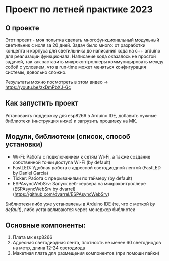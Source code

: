 # Проект по летней практике 2023

## О проекте

Этот проект - моя попытка сделать многофункциональный модульный светильник с ноля за 20 дней. Задач было много: от разработки концепта и корпуса для светильника до написания кода на с++ arduino для реализации функционала. Написание кода оказалось не простой задачей, так как заставить микроконтроллеры коммуницировать между собой с условием, что в run-time может меняться конфигурация системы, довольно сложно.

Результаты можно посмотреть в этом видео -> https://youtu.be/zxDmPbXJ-Gc

## Как запустить проект

Установаить поддержку для esp8266 в Arduino IDE, добавить нужные библиотеки (инструкция ниже) и загрузить прошивку на МК.

## Модули, библиотеки (список, способ установки)

+ Wi-Fi: Работа с подключением к сетям Wi-Fi, а также создание собственной точки доступа Wi-Fi (by default)
+ FastLED: Удобная работа с адресной светодиодной лентой (FastLED by Daniel Garcia)
+ Ticker: Работа с прерываниями по таймеру (by default)
+ ESPAsyncWebSrv: Запуск веб-сервера на микроконтроллере (ESPAsyncWebSrv by dvarrel) (https://github.com/dvarrel/ESPAsyncWebSrv)

Библиотеки либо уже установлены в Arduino IDE (те, что с меткой *by default*), либо устанавливаются через менеджер библиотек

## Основные компоненты:

1. Плата мк esp8266
2. Адресная светодиодная лента, плотность не менее 60 светодиодов на метр, длина 12-24 светодиода
3. Макетная плата для размещения компонентов (при помощи пайки)